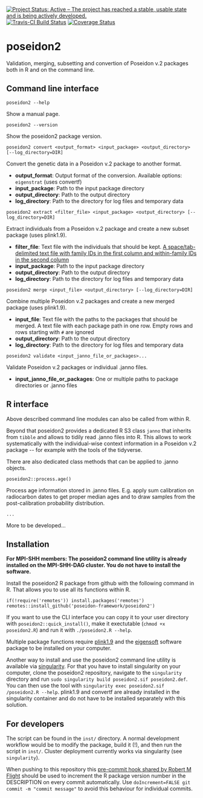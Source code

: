 [![Project Status: Active – The project has reached a stable, usable state and is being actively developed.](https://www.repostatus.org/badges/latest/active.svg)](https://www.repostatus.org/#active)
[![Travis-CI Build Status](https://travis-ci.com/poseidon-framework/poseidon2.svg?branch=master)](https://travis-ci.com/poseidon-framework/poseidon2)
[![Coverage Status](https://img.shields.io/codecov/c/github/poseidon-framework/poseidon2/master.svg)](https://codecov.io/github/poseidon-framework/poseidon2?branch=master)

# poseidon2

Validation, merging, subsetting and convertion of Poseidon v.2 packages both in R and on the command line.

## Command line interface

```
poseidon2 --help
```

Show a manual page.

```
poseidon2 --version
```

Show the poseidon2 package version.

```
poseidon2 convert <output_format> <input_package> <output_directory> [--log_directory=DIR]
```

Convert the genetic data in a Poseidon v.2 package to another format.

- **output_format**: Output format of the conversion. Available options: `eigenstrat` (uses convertf)
- **input_package**: Path to the input package directory
- **output_directory**: Path to the output directory
- **log_directory**: Path to the directory for log files and temporary data

```
poseidon2 extract <filter_file> <input_package> <output_directory> [--log_directory=DIR]
```

Extract individuals from a Poseidon v.2 package and create a new subset package (uses plink1.9).

- **filter_file**: Text file with the individuals that should be kept. [A space/tab-delimited text file with family IDs in the first column and within-family IDs in the second column](https://www.cog-genomics.org/plink/1.9/filter#indiv)
- **input_package**: Path to the input package directory
- **output_directory**: Path to the output directory
- **log_directory**: Path to the directory for log files and temporary data

```
poseidon2 merge <input_file> <output_directory> [--log_directory=DIR]
```

Combine multiple Poseidon v.2 packages and create a new merged package (uses plink1.9).

- **input_file**: Text file with the paths to the packages that should be merged. A text file with each package path in one row. Empty rows and rows starting with `#` are ignored
- **output_directory**: Path to the output directory
- **log_directory**: Path to the directory for log files and temporary data

```
poseidon2 validate <input_janno_file_or_packages>...
```

Validate Poseidon v.2 packages or individual .janno files.

- **input_janno_file_or_packages**: One or multiple paths to package directories or .janno files

## R interface 

Above described command line modules can also be called from within R. 

Beyond that poseidon2 provides a dedicated R S3 class `janno` that inherits from `tibble` and allows to tidily read .janno files into R. This allows to work systematically with the individual-wise context information in a Poseidon v.2 package -- for example with the tools of the tidyverse.

There are also dedicated class methods that can be applied to .janno objects.

```
poseidon2::process.age()
```

Process age information stored in .janno files. E.g. apply sum calibration on radiocarbon dates to get proper median ages and to draw samples from the post-calibration probability distribution.

```
...
```

More to be developed...

## Installation

**For MPI-SHH members: The poseidon2 command line utility is already installed on the MPI-SHH-DAG cluster. You do not have to install the software.**

Install the poseidon2 R package from github with the following command in R. That allows you to use all its functions within R.

```
if(!require('remotes')) install.packages('remotes')
remotes::install_github('poseidon-framework/poseidon2')
```

If you want to use the CLI interface you can copy it to your user directory with `poseidon2::quick_install()`, make it exectutable (`chmod +x poseidon2.R`) and run it with `./poseidon2.R --help`. 

Multiple package functions require [plink1.9](https://www.cog-genomics.org/plink2) and the [eigensoft](https://github.com/DReichLab/EIG) software package to be installed on your computer.

Another way to install and use the poseidon2 command line utility is available via [singularity](https://sylabs.io/docs/). For that you have to install singularity on your computer, clone the poseidon2 repository, navigate to the `singularity` directory and run `sudo singularity build poseidon2.sif poseidon2.def`. You can then use the tool with `singularity exec poseidon2.sif /poseidon2.R --help`. plink1.9 and convertf are already installed in the singularity container and do not have to be installed separately with this solution.

## For developers

The script can be found in the `inst/` directory. A normal development workflow would be to modify the package, build it (!), and then run the script in `inst/`. Cluster deployment currently works via singularity (see `singularity`).

When pushing to this repository this [pre-commit hook shared by Robert M Flight](https://rmflight.github.io/post/package-version-increment-pre-and-post-commit-hooks) should be used to increment the R package version number in the DESCRIPTION on every commit automatically. Use `doIncrement=FALSE git commit -m "commit message"` to avoid this behaviour for individual commits.
